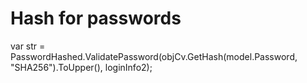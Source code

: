 # Hash for passwords


var str = PasswordHashed.ValidatePassword(objCv.GetHash(model.Password, "SHA256").ToUpper(), loginInfo2);
